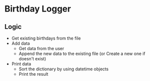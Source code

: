 # Birthday Logger

## Logic

- Get existing birthdays from the file
- Add data
  - Get data from the user
  - Append the new data to the existing file (or Create a new one if doesn't exist)
- Print data
  - Sort the dictionary by using datetime objects
  - Print the result
